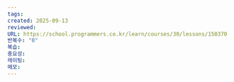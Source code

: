 ```yaml
---
tags:
created: 2025-09-13
reviewed:
URL: https://school.programmers.co.kr/learn/courses/30/lessons/150370
반복수: "0"
복습:
중요성:
레이팅:
메모:
---
```

